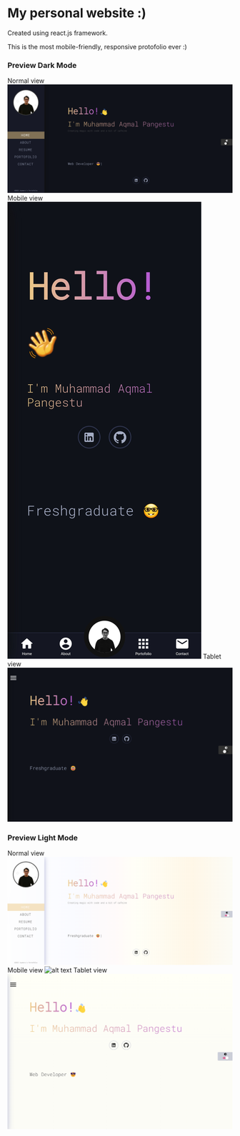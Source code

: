 # My personal website :)

Created using react.js framework.

This is the most mobile-friendly, responsive protofolio ever :)

### Preview Dark Mode

Normal view
![alt text](https://github.com/maqmal/Portofolio/blob/main/preview/normal%20dark.png)
Mobile view
![alt text](https://github.com/maqmal/Portofolio/blob/main/preview/mobile%20dark.jpg)
Tablet view
![alt text](https://github.com/maqmal/Portofolio/blob/main/preview/tablet%20dark.png)

### Preview Light Mode

Normal view
![alt text](https://github.com/maqmal/Portofolio/blob/main/preview/normal%20light.png)
Mobile view
![alt text](https://github.com/maqmal/Portofolio/blob/main/preview/mobile%20light.jpg)
Tablet view
![alt text](https://github.com/maqmal/Portofolio/blob/main/preview/tablet%20light.png)
